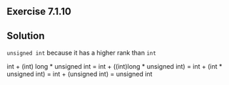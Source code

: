 ## Exercise 7.1.10

## Solution
`unsigned int` because it has a higher rank than `int`

int + (int) long * unsigned int
= int + ((int)long * unsigned int)
= int + (int * unsigned int)
= int + (unsigned int)
= unsigned int
